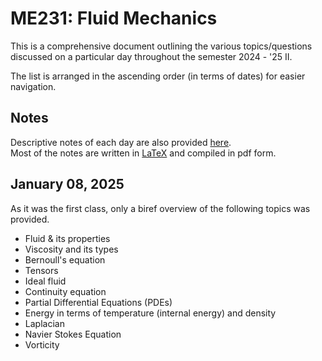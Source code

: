 # ME231: Fluid Mechanics

This is a comprehensive document outlining the various topics/questions discussed on a particular day throughout the semester 2024 - '25 II.

The list is arranged in the ascending order (in terms of dates) for easier navigation.

## Notes

Descriptive notes of each day are also provided [here]().  
Most of the notes are written in [LaTeX](https://www.latex-project.org/) and compiled in pdf form.

<!--TODO: Add Notes-->

## January 08, 2025

As it was the first class, only a biref overview of the following topics was provided.

- Fluid & its properties
- Viscosity and its types
- Bernoull's equation
- Tensors
- Ideal fluid
- Continuity equation
- Partial Differential Equations (PDEs)
- Energy in terms of temperature (internal energy) and density
- Laplacian
- Navier Stokes Equation
- Vorticity